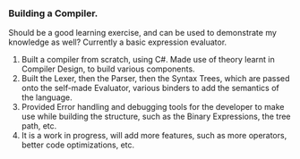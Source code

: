 ### Building a Compiler.

Should be a good learning exercise, and can be used to demonstrate my knowledge as well? Currently a basic expression evaluator.

1.  Built a compiler from scratch, using C#. Made use of theory learnt in
    Compiler Design, to build various components.
2.  Built the Lexer, then the Parser, then the Syntax Trees, which are
    passed onto the self-made Evaluator, various binders to add the
    semantics of the language.
3.  Provided Error handling and debugging tools for the developer to
    make use while building the structure, such as the Binary
    Expressions, the tree path, etc.
4.  It is a work in progress, will add more features, such as more
    operators, better code optimizations, etc.
